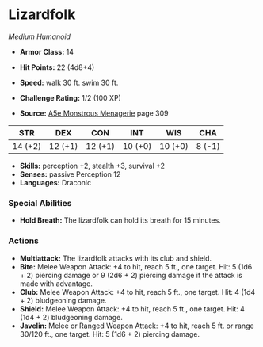 # Lizardfolk

*Medium* *Humanoid*

- **Armor Class:** 14
- **Hit Points:** 22 (4d8+4)
- **Speed:** walk 30 ft. swim 30 ft.

- **Challenge Rating:** 1/2 (100 XP)
- **Source:** [A5e Monstrous Menagerie](https://enpublishingrpg.com/products/level-up-monstrous-menagerie-a5e) page 309

| STR | DEX | CON | INT | WIS | CHA |
| --- | --- | --- | --- | --- | --- |
| 14 (+2) | 12 (+1) | 12 (+1) | 10 (+0) | 10 (+0) | 8 (-1) |

- **Skills:** perception +2, stealth +3, survival +2
- **Senses:** passive Perception 12
- **Languages:** Draconic

### Special Abilities

- **Hold Breath:** The lizardfolk can hold its breath for 15 minutes.

### Actions

- **Multiattack:** The lizardfolk attacks with its club and shield.
- **Bite:** Melee Weapon Attack: +4 to hit, reach 5 ft., one target. Hit: 5 (1d6 + 2) piercing damage  or 9 (2d6 + 2) piercing damage if the attack is made with advantage.
- **Club:** Melee Weapon Attack: +4 to hit, reach 5 ft., one target. Hit: 4 (1d4 + 2) bludgeoning damage.
- **Shield:** Melee Weapon Attack: +4 to hit, reach 5 ft., one target. Hit: 4 (1d4 + 2) bludgeoning damage.
- **Javelin:** Melee or Ranged Weapon Attack: +4 to hit, reach 5 ft. or range 30/120 ft., one target. Hit: 5 (1d6 + 2) piercing damage.


